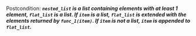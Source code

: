 Postcondition: ***`nested_list` is a list containing elements with at least 1 element, `flat_list` is a list. If `item` is a list, `flat_list` is extended with the elements returned by `func_1(item)`. If `item` is not a list, `item` is appended to `flat_list`.***